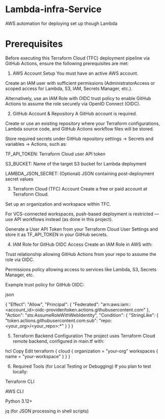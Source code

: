 # Lambda-infra-Service
AWS automation for deploying set up though Lambda

Prerequisites
===================
Before executing this Terraform Cloud (TFC) deployment pipeline via GitHub Actions, ensure the following prerequisites are met:

1. AWS Account Setup
You must have an active AWS account.

Create an IAM user with sufficient permissions (AdministratorAccess or scoped access for Lambda, S3, IAM, Secrets Manager, etc.).

Alternatively, use an IAM Role with OIDC trust policy to enable GitHub Actions to assume the role securely via OpenID Connect (OIDC).

2. GitHub Account & Repository
A GitHub account is required.

Create or use an existing repository where your Terraform configurations, Lambda source code, and GitHub Actions workflow files will be stored.

Store required secrets under GitHub repository settings → Secrets and variables → Actions, such as:

TF_API_TOKEN: Terraform Cloud user API token

S3_BUCKET: Name of the target S3 bucket for Lambda deployment

LAMBDA_JSON_SECRET: (Optional) JSON containing post-deployment secret values

3. Terraform Cloud (TFC) Account
Create a free or paid account at Terraform Cloud.

Set up an organization and workspace within TFC.

For VCS-connected workspaces, push-based deployment is restricted — use API workflows instead (as done in this project).

Generate a User API Token from your Terraform Cloud User Settings and store it as TF_API_TOKEN in your GitHub secrets.

4. IAM Role for GitHub OIDC Access
Create an IAM Role in AWS with:

Trust relationship allowing GitHub Actions from your repo to assume the role via OIDC.

Permissions policy allowing access to services like Lambda, S3, Secrets Manager, etc.

Example trust policy for GitHub OIDC:

json

{
  "Effect": "Allow",
  "Principal": {
    "Federated": "arn:aws:iam::<account_id>:oidc-provider/token.actions.githubusercontent.com"
  },
  "Action": "sts:AssumeRoleWithWebIdentity",
  "Condition": {
    "StringLike": {
      "token.actions.githubusercontent.com:sub": "repo:<your_org>/<your_repo>:*"
    }
  }
}

5. Terraform Backend Configuration
The project uses Terraform Cloud remote backend, configured in main.tf with:

hcl
Copy
Edit
terraform {
  cloud {
    organization = "your-org"
    workspaces {
      name = "your-workspace"
    }
  }
}

6. Required Tools (for Local Testing or Debugging)
If you plan to test locally:

Terraform CLI

AWS CLI

Python 3.12+

jq (for JSON processing in shell scripts)
